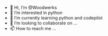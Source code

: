 - 👋 Hi, I’m @Woodwerks
- 👀 I’m interested in python
- 🌱 I’m currently learning python and codepilot
- 💞️ I’m looking to collaborate on ...
- 📫 How to reach me ...

<!---
Woodwerks/Woodwerks is a ✨ special ✨ repository because its `README.md` (this file) appears on your GitHub profile.
You can click the Preview link to take a look at your changes.
--->
